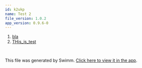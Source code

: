 ```yaml
---
id: k2ukp
name: Test 2
file_version: 1.0.2
app_version: 0.9.6-0
---
```


<!-- Steps - Do not remove this comment -->
1. [bla](bla.233bj.sw.md)
2. [THis_is_test](this_is_test.7rmgz.sw.md)


<br/>

This file was generated by Swimm. [Click here to view it in the app](https://swimm-web-app.web.app/repos/ls4DA2fLasmQuEbT4ipw/playlists/k2ukp).